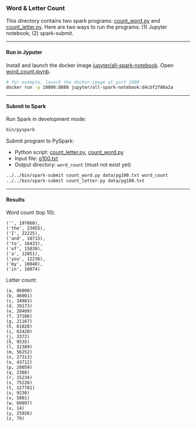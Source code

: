 ### Word & Letter Count
This directory contains two spark programs: [count_word.py](count_word.py) and [count_letter.py](count_letter.py). Here are two ways to run the programs: (1) Jupyter notebook; (2) spark-submit.

___
#### Run in Jyputer
Install and launch the docker image [jupyter/all-spark-notebook](https://hub.docker.com/r/jupyter/all-spark-notebook/tags). Open [word_count.ipynb](word_count.ipynb).

```bash
# for example, launch the docker image at port 1000
docker run -p 10000:8888 jupyter/all-spark-notebook:d4cbf2f80a2a
```

___
#### Submit to Spark
Run Spark in development mode:

```bash
bin/pyspark
```

Submit program to PySpark:
* Python script: [count_letter.py](count_letter.py), [count_word.py](count_word.py)
* Input file: [g100.txt](data/g100.txt)
* Output directory: `word_count` (must not exist yet)

```bash
../../bin/spark-submit count_word.py data/pg100.txt word_count
../../bin/spark-submit count_letter.py data/pg100.txt
```

___
#### Results

Word count (top 10):
```
('', 197060),
('the', 23455),
('I', 22225),
('and', 18715),
('to', 16433),
('of', 15830),
('a', 12851),
('you', 12236),
('my', 10840),
('in', 10074)
```

Letter count:
```
(a, 86000)
(b, 46001)
(c, 34983)
(d, 39173)
(e, 20409)
(f, 37186)
(g, 21167)
(h, 61028)
(i, 62420)
(j, 3372)
(k, 9535)
(l, 32389)
(m, 56252)
(n, 27313)
(o, 43712)
(p, 28059)
(q, 2388)
(r, 15234)
(s, 75226)
(t, 127781)
(u, 9230)
(v, 5801)
(w, 60097)
(x, 14)
(y, 25926)
(z, 79)
```

